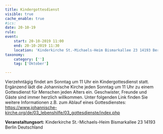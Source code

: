 ```yaml
---
title: Kindergottesdienst
visible: true
cache_enable: true
#ics: 
date: 20-10-19
rule: 
event:
	start: 20-10-2019 11:00
	end: 20-10-2019 11:30
	location: 'Kinderkirche St.-Michaels-Heim Bismarkallee 23 14193 Berlin Deutschland'
taxonomy:
	category: ['']
	tag: ['Oktober']

---
```

Vierzehntägig findet am Sonntag um 11 Uhr ein Kindergottesdienst statt. Ergänzend lädt die Johannische Kirche jeden Sonntag um 11 Uhr zu einem Gottesdienst für Menschen jeden Alters ein. Geschwister, Freunde und Gäste sind immer herzlich willkommen. Unter folgenden Link finden Sie weitere Informationen z.B. zum Ablauf eines Gottesdienstes: https://www.johannische-kirche.org/de/03_lebenshilfe/03_gottesdienste/index.php


**Veranstaltungsort:** Kinderkirche St.-Michaels-Heim
Bismarkallee 23
14193 Berlin
Deutschland

